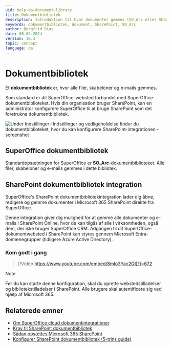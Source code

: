 ```yaml
---
uid: help-da-document-library
title: Dokumentbibliotek
description: Introduktion til hvor dokumenter gemmes (SO_Arc eller SharePoint).
keywords: dokumentbibliotek, dokument, SharePoint, SO_Arc
author: Bergfrid Dias
date: 08.02.2024
version: 10.3
topic: concept
language: da
---
```


# Dokumentbibliotek

Et **dokumentbibliotek** er, hvor alle filer, skabeloner og e-mails gemmes.

Som standard er dit SuperOffice-websted forbundet med SuperOffice-dokumentbiblioteket. Hvis din organisation bruger SharePoint, kan en administrator konfigurere SuperOffice til at bruge SharePoint som det foretrukne dokumentbibliotek.

![Under Indstillinger i Indstillinger og vedligeholdelse finder du dokumentbiblioteket, hvor du kan konfigurere SharePoint-integrationen -screenshot][img1]

## SuperOffice dokumentbibliotek

Standardopsætningen for SuperOffice er **SO_Arc**-dokumentbiblioteket. Alle filer, skabeloner og e-mails gemmes i dette bibliotek.

## SharePoint dokumentbibliotek integration

SuperOffice's SharePoint dokumentbibliotekintegration lader dig åbne, redigere og gemme dokumenter i Microsoft 365 SharePoint direkte fra SuperOffice.

Denne integration giver dig mulighed for at gemme alle dokumenter og e-mails i SharePoint Online, hvor de kan tilgås af alle i virksomheden, også dem, der ikke bruger SuperOffice CRM. Adgangen til dit SuperOffice-dokumentwebsted i SharePoint kan styres gennem Microsoft Entra-domænegrupper (tidligere Azure Active Directory).

### Kom godt i gang

<!-- markdownlint-disable-next-line MD034 DOCSMD007 -->
> [!Video https://www.youtube.com/embed/8mIo3Yac2QI]?t=672

<!-- markdownlint-disable-next-line MD028 -->
> [!NOTE]
> Før du kan starte denne konfiguration, skal du oprette webstedstilladelser og bibliotekstilladelser i SharePoint. Alle brugere skal autentificere sig ved hjælp af Microsoft 365.

## Relaterede emner

* [Om SuperOffice cloud dokumentintegrationer][2]
* [Krav til SharePoint dokumentbibliotek][3]
* [Sådan opsættes Microsoft 365 SharePoint][4]
* [Konfigurer SharePoint dokumentbibliotek (5-trins guide)][5]

<!-- Referenced links -->
[2]: ../../../../en/document/cloud/overview.md
[3]: ../../../../en/document/cloud/sharepoint-documents/requirements.md
[4]: ../../../../en/document/cloud/sharepoint-documents/set-up.md
[5]: ../../../../en/document/cloud/sharepoint-documents/configure-superoffice.md

<!-- Referenced images -->
[img1]: ../../../../../media/loc/en/document/admin-preferences-documentlibrary.png
